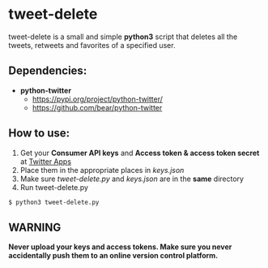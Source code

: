 # tweet-delete

tweet-delete is a small and simple **python3** script that deletes all the tweets, retweets and favorites of a specified user.

## Dependencies:

* **python-twitter**
  * https://pypi.org/project/python-twitter/
  * https://github.com/bear/python-twitter
  
## How to use:

1. Get your **Consumer API keys** and **Access token & access token secret** at [Twitter Apps](https://developer.twitter.com/en/apps)
2. Place them in the appropriate places in *keys.json*
3. Make sure *tweet-delete.py* and *keys.json* are in the **same** directory
4. Run tweet-delete.py
``` bash
$ python3 tweet-delete.py
```

## WARNING
**Never upload your keys and access tokens. Make sure you never accidentally push them to an online version control platform.**
